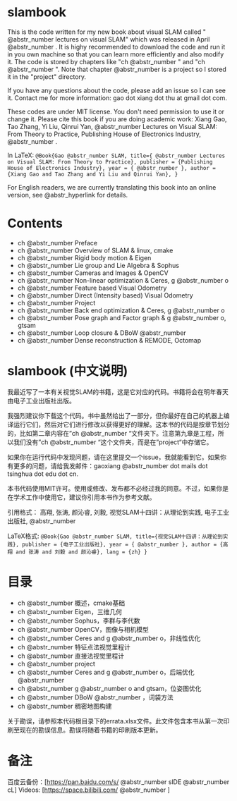 # slambook

This is the code written for my new book about visual SLAM called " @abstr_number lectures on visual SLAM" which was released in April @abstr_number . It is highy recommended to download the code and run it in you own machine so that you can learn more efficiently and also modify it. The code is stored by chapters like "ch @abstr_number " and "ch @abstr_number ". Note that chapter @abstr_number is a project so I stored it in the "project" directory.

If you have any questions about the code, please add an issue so I can see it. Contact me for more information: gao dot xiang dot thu at gmail dot com.

These codes are under MIT license. You don't need permission to use it or change it. Please cite this book if you are doing academic work: Xiang Gao, Tao Zhang, Yi Liu, Qinrui Yan, @abstr_number Lectures on Visual SLAM: From Theory to Practice, Publishing House of Electronics Industry, @abstr_number .

In LaTeX: `@Book{Gao @abstr_number SLAM, title={ @abstr_number Lectures on Visual SLAM: From Theory to Practice}, publisher = {Publishing House of Electronics Industry}, year = { @abstr_number }, author = {Xiang Gao and Tao Zhang and Yi Liu and Qinrui Yan}, }`

For English readers, we are currently translating this book into an online version, see @abstr_hyperlink for details.

# Contents

  * ch @abstr_number Preface
  * ch @abstr_number Overview of SLAM & linux, cmake
  * ch @abstr_number Rigid body motion & Eigen
  * ch @abstr_number Lie group and Lie Algebra & Sophus
  * ch @abstr_number Cameras and Images & OpenCV
  * ch @abstr_number Non-linear optimization & Ceres, g @abstr_number o
  * ch @abstr_number Feature based Visual Odometry
  * ch @abstr_number Direct (Intensity based) Visual Odometry
  * ch @abstr_number Project
  * ch @abstr_number Back end optimization & Ceres, g @abstr_number o
  * ch @abstr_number Pose graph and Factor graph & g @abstr_number o, gtsam
  * ch @abstr_number Loop closure & DBoW @abstr_number 
  * ch @abstr_number Dense reconstruction & REMODE, Octomap



# slambook (中文说明)

我最近写了一本有关视觉SLAM的书籍，这是它对应的代码。书籍将会在明年春天由电子工业出版社出版。

我强烈建议你下载这个代码。书中虽然给出了一部分，但你最好在自己的机器上编译运行它们，然后对它们进行修改以获得更好的理解。这本书的代码是按章节划分的，比如第二章内容在”ch @abstr_number “文件夹下。注意第九章是工程，所以我们没有”ch @abstr_number “这个文件夹，而是在”project“中存储它。

如果你在运行代码中发现问题，请在这里提交一个issue，我就能看到它。如果你有更多的问题，请给我发邮件：gaoxiang @abstr_number dot mails dot tsinghua dot edu dot cn.

本书代码使用MIT许可。使用或修改、发布都不必经过我的同意。不过，如果你是在学术工作中使用它，建议你引用本书作为参考文献。

引用格式： 高翔, 张涛, 颜沁睿, 刘毅, 视觉SLAM十四讲：从理论到实践, 电子工业出版社, @abstr_number 

LaTeX格式: `@Book{Gao @abstr_number SLAM, title={视觉SLAM十四讲：从理论到实践}, publisher = {电子工业出版社}, year = { @abstr_number }, author = {高翔 and 张涛 and 刘毅 and 颜沁睿}, lang = {zh} }`

# 目录

  * ch @abstr_number 概述，cmake基础
  * ch @abstr_number Eigen，三维几何
  * ch @abstr_number Sophus，李群与李代数
  * ch @abstr_number OpenCV，图像与相机模型
  * ch @abstr_number Ceres and g @abstr_number o，非线性优化
  * ch @abstr_number 特征点法视觉里程计
  * ch @abstr_number 直接法视觉里程计
  * ch @abstr_number project
  * ch @abstr_number Ceres and g @abstr_number o，后端优化 @abstr_number 
  * ch @abstr_number g @abstr_number o and gtsam，位姿图优化
  * ch @abstr_number DBoW @abstr_number ，词袋方法
  * ch @abstr_number 稠密地图构建



关于勘误，请参照本代码根目录下的errata.xlsx文件。此文件包含本书从第一次印刷至现在的勘误信息。勘误将随着书籍的印刷版本更新。

# 备注

百度云备份：[https://pan.baidu.com/s/ @abstr_number slDE @abstr_number cL] Videos: [https://space.bilibili.com/ @abstr_number ]

